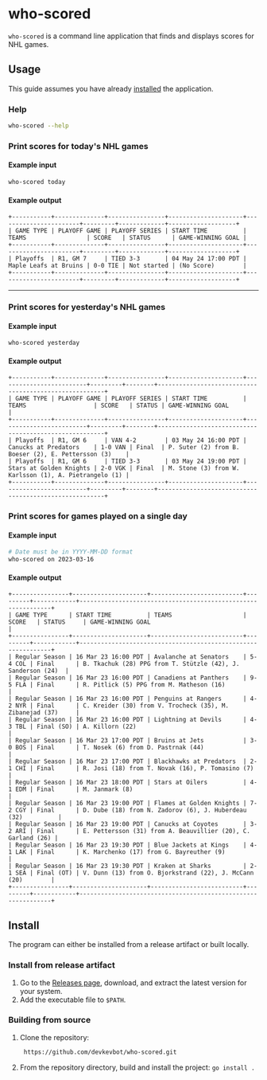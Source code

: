 # who-scored

`who-scored` is a command line application that finds and displays scores for NHL games.

## Usage

This guide assumes you have already [installed](#Install) the application.

### Help

```sh
who-scored --help
```

### Print scores for today's NHL games

#### Example input

```sh
who-scored today
```

#### Example output

```
+-----------+--------------+----------------+---------------------+-----------------------+---------+-------------+-------------------+
| GAME TYPE | PLAYOFF GAME | PLAYOFF SERIES | START TIME          | TEAMS                 | SCORE   | STATUS      | GAME-WINNING GOAL |
+-----------+--------------+----------------+---------------------+-----------------------+---------+-------------+-------------------+
| Playoffs  | R1, GM 7     | TIED 3-3       | 04 May 24 17:00 PDT | Maple Leafs at Bruins | 0-0 TIE | Not started | (No Score)        |
+-----------+--------------+----------------+---------------------+-----------------------+---------+-------------+-------------------+
```

---

### Print scores for yesterday's NHL games

#### Example input

```sh
who-scored yesterday
```

#### Example output

```
+-----------+--------------+----------------+---------------------+-------------------------+---------+--------+-------------------------------------------------------+
| GAME TYPE | PLAYOFF GAME | PLAYOFF SERIES | START TIME          | TEAMS                   | SCORE   | STATUS | GAME-WINNING GOAL                                     |
+-----------+--------------+----------------+---------------------+-------------------------+---------+--------+-------------------------------------------------------+
| Playoffs  | R1, GM 6     | VAN 4-2        | 03 May 24 16:00 PDT | Canucks at Predators    | 1-0 VAN | Final  | P. Suter (2) from B. Boeser (2), E. Pettersson (3)    |
| Playoffs  | R1, GM 6     | TIED 3-3       | 03 May 24 19:00 PDT | Stars at Golden Knights | 2-0 VGK | Final  | M. Stone (3) from W. Karlsson (1), A. Pietrangelo (1) |
+-----------+--------------+----------------+---------------------+-------------------------+---------+--------+-------------------------------------------------------+
```

### Print scores for games played on a single day

#### Example input

```sh
# Date must be in YYYY-MM-DD format
who-scored on 2023-03-16
```

#### Example output

```
+----------------+---------------------+--------------------------+---------+------------+--------------------------------------------------------------+
| GAME TYPE      | START TIME          | TEAMS                    | SCORE   | STATUS     | GAME-WINNING GOAL                                            |
+----------------+---------------------+--------------------------+---------+------------+--------------------------------------------------------------+
| Regular Season | 16 Mar 23 16:00 PDT | Avalanche at Senators    | 5-4 COL | Final      | B. Tkachuk (28) PPG from T. Stützle (42), J. Sanderson (24)  |
| Regular Season | 16 Mar 23 16:00 PDT | Canadiens at Panthers    | 9-5 FLA | Final      | R. Pitlick (5) PPG from M. Matheson (16)                     |
| Regular Season | 16 Mar 23 16:00 PDT | Penguins at Rangers      | 4-2 NYR | Final      | C. Kreider (30) from V. Trocheck (35), M. Zibanejad (37)     |
| Regular Season | 16 Mar 23 16:00 PDT | Lightning at Devils      | 4-3 TBL | Final (SO) | A. Killorn (22)                                              |
| Regular Season | 16 Mar 23 17:00 PDT | Bruins at Jets           | 3-0 BOS | Final      | T. Nosek (6) from D. Pastrnak (44)                           |
| Regular Season | 16 Mar 23 17:00 PDT | Blackhawks at Predators  | 2-1 CHI | Final      | R. Josi (18) from T. Novak (16), P. Tomasino (7)             |
| Regular Season | 16 Mar 23 18:00 PDT | Stars at Oilers          | 4-1 EDM | Final      | M. Janmark (8)                                               |
| Regular Season | 16 Mar 23 19:00 PDT | Flames at Golden Knights | 7-2 CGY | Final      | D. Dube (18) from N. Zadorov (6), J. Huberdeau (32)          |
| Regular Season | 16 Mar 23 19:00 PDT | Canucks at Coyotes       | 3-2 ARI | Final      | E. Pettersson (31) from A. Beauvillier (20), C. Garland (26) |
| Regular Season | 16 Mar 23 19:30 PDT | Blue Jackets at Kings    | 4-1 LAK | Final      | K. Marchenko (17) from G. Bayreuther (9)                     |
| Regular Season | 16 Mar 23 19:30 PDT | Kraken at Sharks         | 2-1 SEA | Final (OT) | V. Dunn (13) from O. Bjorkstrand (22), J. McCann (20)        |
+----------------+---------------------+--------------------------+---------+------------+--------------------------------------------------------------+
```

## Install

The program can either be installed from a release artifact or built locally.

### Install from release artifact

1. Go to the [Releases page](https://github.com/devkevbot/who-scored/releases), download, and extract the latest version for your system.
2. Add the executable file to `$PATH`.

### Building from source

1. Clone the repository:
   ```sh
    https://github.com/devkevbot/who-scored.git
   ```
2. From the repository directory, build and install the project: `go install .`

